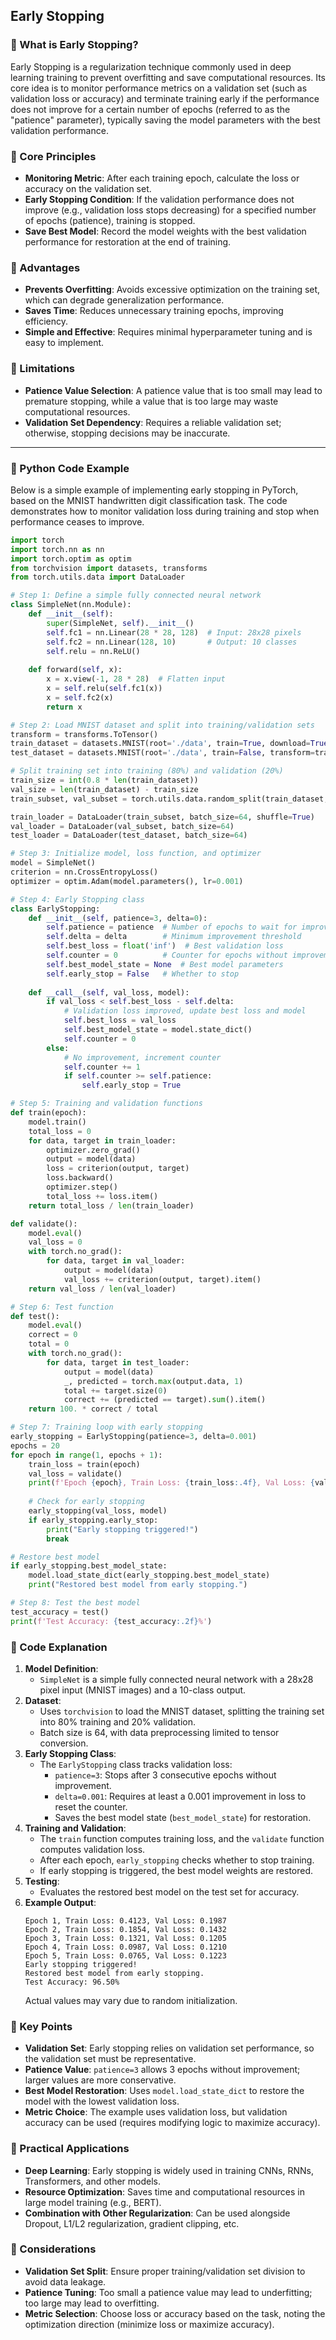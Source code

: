 
## Early Stopping
### 📖 What is Early Stopping?
Early Stopping is a regularization technique commonly used in deep learning training to prevent overfitting and save computational resources. Its core idea is to monitor performance metrics on a validation set (such as validation loss or accuracy) and terminate training early if the performance does not improve for a certain number of epochs (referred to as the "patience" parameter), typically saving the model parameters with the best validation performance.

### 📖 Core Principles
- **Monitoring Metric**: After each training epoch, calculate the loss or accuracy on the validation set.
- **Early Stopping Condition**: If the validation performance does not improve (e.g., validation loss stops decreasing) for a specified number of epochs (patience), training is stopped.
- **Save Best Model**: Record the model weights with the best validation performance for restoration at the end of training.

### 📖 Advantages
- **Prevents Overfitting**: Avoids excessive optimization on the training set, which can degrade generalization performance.
- **Saves Time**: Reduces unnecessary training epochs, improving efficiency.
- **Simple and Effective**: Requires minimal hyperparameter tuning and is easy to implement.

### 📖 Limitations
- **Patience Value Selection**: A patience value that is too small may lead to premature stopping, while a value that is too large may waste computational resources.
- **Validation Set Dependency**: Requires a reliable validation set; otherwise, stopping decisions may be inaccurate.

---

### 📖 Python Code Example
Below is a simple example of implementing early stopping in PyTorch, based on the MNIST handwritten digit classification task. The code demonstrates how to monitor validation loss during training and stop when performance ceases to improve.

```python
import torch
import torch.nn as nn
import torch.optim as optim
from torchvision import datasets, transforms
from torch.utils.data import DataLoader

# Step 1: Define a simple fully connected neural network
class SimpleNet(nn.Module):
    def __init__(self):
        super(SimpleNet, self).__init__()
        self.fc1 = nn.Linear(28 * 28, 128)  # Input: 28x28 pixels
        self.fc2 = nn.Linear(128, 10)       # Output: 10 classes
        self.relu = nn.ReLU()
    
    def forward(self, x):
        x = x.view(-1, 28 * 28)  # Flatten input
        x = self.relu(self.fc1(x))
        x = self.fc2(x)
        return x

# Step 2: Load MNIST dataset and split into training/validation sets
transform = transforms.ToTensor()
train_dataset = datasets.MNIST(root='./data', train=True, download=True, transform=transform)
test_dataset = datasets.MNIST(root='./data', train=False, transform=transform)

# Split training set into training (80%) and validation (20%)
train_size = int(0.8 * len(train_dataset))
val_size = len(train_dataset) - train_size
train_subset, val_subset = torch.utils.data.random_split(train_dataset, [train_size, val_size])

train_loader = DataLoader(train_subset, batch_size=64, shuffle=True)
val_loader = DataLoader(val_subset, batch_size=64)
test_loader = DataLoader(test_dataset, batch_size=64)

# Step 3: Initialize model, loss function, and optimizer
model = SimpleNet()
criterion = nn.CrossEntropyLoss()
optimizer = optim.Adam(model.parameters(), lr=0.001)

# Step 4: Early Stopping class
class EarlyStopping:
    def __init__(self, patience=3, delta=0):
        self.patience = patience  # Number of epochs to wait for improvement
        self.delta = delta        # Minimum improvement threshold
        self.best_loss = float('inf')  # Best validation loss
        self.counter = 0          # Counter for epochs without improvement
        self.best_model_state = None  # Best model parameters
        self.early_stop = False   # Whether to stop
    
    def __call__(self, val_loss, model):
        if val_loss < self.best_loss - self.delta:
            # Validation loss improved, update best loss and model
            self.best_loss = val_loss
            self.best_model_state = model.state_dict()
            self.counter = 0
        else:
            # No improvement, increment counter
            self.counter += 1
            if self.counter >= self.patience:
                self.early_stop = True

# Step 5: Training and validation functions
def train(epoch):
    model.train()
    total_loss = 0
    for data, target in train_loader:
        optimizer.zero_grad()
        output = model(data)
        loss = criterion(output, target)
        loss.backward()
        optimizer.step()
        total_loss += loss.item()
    return total_loss / len(train_loader)

def validate():
    model.eval()
    val_loss = 0
    with torch.no_grad():
        for data, target in val_loader:
            output = model(data)
            val_loss += criterion(output, target).item()
    return val_loss / len(val_loader)

# Step 6: Test function
def test():
    model.eval()
    correct = 0
    total = 0
    with torch.no_grad():
        for data, target in test_loader:
            output = model(data)
            _, predicted = torch.max(output.data, 1)
            total += target.size(0)
            correct += (predicted == target).sum().item()
    return 100. * correct / total

# Step 7: Training loop with early stopping
early_stopping = EarlyStopping(patience=3, delta=0.001)
epochs = 20
for epoch in range(1, epochs + 1):
    train_loss = train(epoch)
    val_loss = validate()
    print(f'Epoch {epoch}, Train Loss: {train_loss:.4f}, Val Loss: {val_loss:.4f}')
    
    # Check for early stopping
    early_stopping(val_loss, model)
    if early_stopping.early_stop:
        print("Early stopping triggered!")
        break

# Restore best model
if early_stopping.best_model_state:
    model.load_state_dict(early_stopping.best_model_state)
    print("Restored best model from early stopping.")

# Step 8: Test the best model
test_accuracy = test()
print(f'Test Accuracy: {test_accuracy:.2f}%')
```



### 📖 Code Explanation
1. **Model Definition**:
   - `SimpleNet` is a simple fully connected neural network with a 28x28 pixel input (MNIST images) and a 10-class output.
2. **Dataset**:
   - Uses `torchvision` to load the MNIST dataset, splitting the training set into 80% training and 20% validation.
   - Batch size is 64, with data preprocessing limited to tensor conversion.
3. **Early Stopping Class**:
   - The `EarlyStopping` class tracks validation loss:
     - `patience=3`: Stops after 3 consecutive epochs without improvement.
     - `delta=0.001`: Requires at least a 0.001 improvement in loss to reset the counter.
     - Saves the best model state (`best_model_state`) for restoration.
4. **Training and Validation**:
   - The `train` function computes training loss, and the `validate` function computes validation loss.
   - After each epoch, `early_stopping` checks whether to stop training.
   - If early stopping is triggered, the best model weights are restored.
5. **Testing**:
   - Evaluates the restored best model on the test set for accuracy.
6. **Example Output**:
   ```
   Epoch 1, Train Loss: 0.4123, Val Loss: 0.1987
   Epoch 2, Train Loss: 0.1854, Val Loss: 0.1432
   Epoch 3, Train Loss: 0.1321, Val Loss: 0.1205
   Epoch 4, Train Loss: 0.0987, Val Loss: 0.1210
   Epoch 5, Train Loss: 0.0765, Val Loss: 0.1223
   Early stopping triggered!
   Restored best model from early stopping.
   Test Accuracy: 96.50%
   ```
   Actual values may vary due to random initialization.



### 📖 Key Points
- **Validation Set**: Early stopping relies on validation set performance, so the validation set must be representative.
- **Patience Value**: `patience=3` allows 3 epochs without improvement; larger values are more conservative.
- **Best Model Restoration**: Uses `model.load_state_dict` to restore the model with the lowest validation loss.
- **Metric Choice**: The example uses validation loss, but validation accuracy can be used (requires modifying logic to maximize accuracy).



### 📖 Practical Applications
- **Deep Learning**: Early stopping is widely used in training CNNs, RNNs, Transformers, and other models.
- **Resource Optimization**: Saves time and computational resources in large model training (e.g., BERT).
- **Combination with Other Regularization**: Can be used alongside Dropout, L1/L2 regularization, gradient clipping, etc.

### 📖 Considerations
- **Validation Set Split**: Ensure proper training/validation set division to avoid data leakage.
- **Patience Tuning**: Too small a patience value may lead to underfitting; too large may lead to overfitting.
- **Metric Selection**: Choose loss or accuracy based on the task, noting the optimization direction (minimize loss or maximize accuracy).

